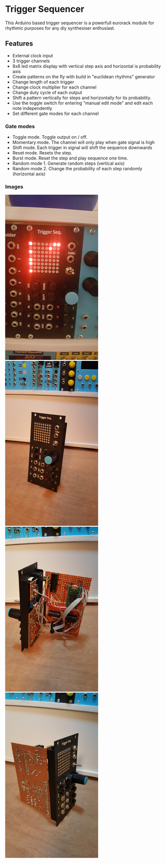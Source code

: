 # Trigger Sequencer

This Arduino based trigger sequencer is a powerfull eurorack module for rhythmic purposes for any diy synthesiser enthusiast.

## Features
- External clock input
- 3 trigger channels
- 8x8 led matrix display with vertical step axis and horizontal is probability axis
- Create patterns on the fly with build in "euclidean rhythms" generator
- Change length of each trigger
- Change clock multiplier for each channel
- Change duty cycle of each output
- Shift a pattern vertically for steps and horizontally for its probability.
- Use the toggle switch for entering "manual edit mode" and edit each note independently
- Set different gate modes for each channel

### Gate modes
- Toggle mode. Toggle output on / off.
- Momentary mode. The channel will only play when gate signal is high
- Shift mode. Each trigger in signal will shift the sequence downwards
- Reset mode. Resets the step.
- Burst mode. Reset the step and play sequence one time.
- Random mode 1. Generate random steps (vertical axis)
- Random mode 2. Change the probability of each step randomly (horizontal axis)

### Images

<img src="https://raw.githubusercontent.com/PierreIsCoding/trigger_sequencer/main/images/20210208_215258.jpg" width="300" /> <img src="https://raw.githubusercontent.com/PierreIsCoding/trigger_sequencer/main/images/20210212_231106.jpg" width="300" /> <img src="https://raw.githubusercontent.com/PierreIsCoding/trigger_sequencer/main/images/20210212_231030.jpg" width="300" />
<img src="https://raw.githubusercontent.com/PierreIsCoding/trigger_sequencer/main/images/20210212_231038.jpg" width="300" />




